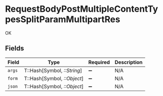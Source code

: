 # RequestBodyPostMultipleContentTypesSplitParamMultipartRes

OK


## Fields

| Field                       | Type                        | Required                    | Description                 |
| --------------------------- | --------------------------- | --------------------------- | --------------------------- |
| `args`                      | T::Hash[Symbol, *::String*] | :heavy_minus_sign:          | N/A                         |
| `form`                      | T::Hash[Symbol, *::Object*] | :heavy_minus_sign:          | N/A                         |
| `json`                      | T::Hash[Symbol, *::Object*] | :heavy_minus_sign:          | N/A                         |